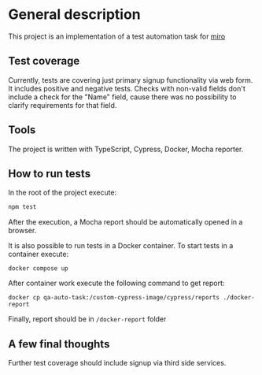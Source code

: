 # General description

This project is an implementation of a test automation task for [miro](https://miro.com/signup/)

## Test coverage

Currently, tests are covering just primary signup functionality via web form. It includes positive and negative tests. Checks with non-valid fields don't include a check for the "Name" field, cause there was no possibility to clarify requirements for that field.

##  Tools

The project is written with TypeScript, Cypress, Docker, Mocha reporter.

## How to run tests
In the root of the project execute:

```bash
npm test
```

After the execution, a Mocha report should be automatically opened in a browser.

It is also possible to run tests in a Docker container. To start tests in a container execute:
```
docker compose up
```
After container work execute the following command to get report:
```
docker cp qa-auto-task:/custom-cypress-image/cypress/reports ./docker-report
```

Finally, report should be in ```/docker-report``` folder

## A few final thoughts

Further test coverage should include signup via third side services.